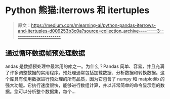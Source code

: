 # Python 熊猫:iterrows 和 itertuples

> 原文：<https://medium.com/mlearning-ai/python-pandas-iterrows-and-itertuples-d009253b3c0a?source=collection_archive---------3----------------------->

## 通过循环数据帧预处理数据

andas 是数据预处理中最常用的库之一。为什么？Pandas 简单、容易，并且充满了许多调整数据的实用程序。预处理通常包括加载数据、分析数据和转换数据。这个库具有使用数据进行预处理的所有品质，因为它包含了 numpy 和 matplotlib 的强大功能。它执行速度很快，能够进行数组计算，并以非常简单的命令显示您的数据。您可以分析整个数据集，每个…